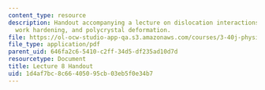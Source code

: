```yaml
---
content_type: resource
description: Handout accompanying a lecture on dislocation interactions, Orowan looping,
  work hardening, and polycrystal deformation.
file: https://ol-ocw-studio-app-qa.s3.amazonaws.com/courses/3-40j-physical-metallurgy-fall-2009/1d4af7bc8c66405095cb03eb5f0e34b7_MIT3_40JF09_fig08.pdf
file_type: application/pdf
parent_uid: 646fa2c6-5410-c2ff-34d5-df235ad10d7d
resourcetype: Document
title: Lecture 8 Handout
uid: 1d4af7bc-8c66-4050-95cb-03eb5f0e34b7
---
```

